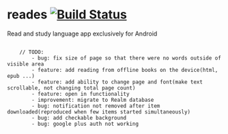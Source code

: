 reades [![Build Status](https://travis-ci.org/vbevans94/reades.svg?branch=master)](https://travis-ci.org/vbevans94/reades)
==========================================================================================================================

Read and study language app exclusively for Android

```

    // TODO:
        - bug: fix size of page so that there were no words outside of visible area
        - feature: add reading from offline books on the device(html, epub ...)
        - feature: add ability to change page and font(make text scrollable, not changing total page count)
        - feature: open in functionality
        - improvement: migrate to Realm database
        - bug: notification not removed after item downloaded(reproduced when few items started simultaneously)
        - bug: add checkable background
        - bug: google plus auth not working
```